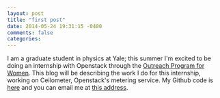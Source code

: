 ```yaml
---
layout: post
title: "first post"
date: 2014-05-24 19:31:15 -0400
comments: false
categories: 
---
```


I am a graduate student in physics at Yale; this summer I'm excited to 
be doing an internship with Openstack through the [Outreach Program for Women](https://gnome.org/opw/).
This blog will be describing the work I do for this internship, working on Ceilometer, Openstack's metering service.
My Github code is [here](https://github.com/amalagon) and you can email me
at [this address](mailto:atmalagon@gmail.com).